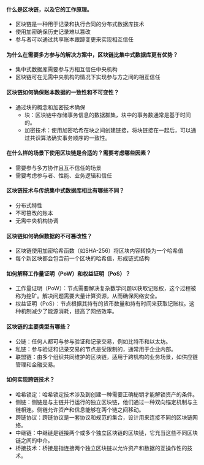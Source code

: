 #### 什么是区块链，以及它的工作原理。

- 区块链是一种用于记录和执行合同的分布式数据库技术
- 使用加密确保历史记录难以篡改
- 参与者可以通过共享账本跟踪变更来实现相互信任

#### 为什么在需要多方参与的解决方案中，区块链比集中式数据库更有优势？

- 集中式数据库需要参与方相互信任中央机构
- 区块链可在无需中央机构的情况下实现参与方之间的相互信任

#### 区块链如何确保账本数据的一致性和不可变性？

- 通过块的概念和加密技术确保
  - 块：区块链中存储事务信息的数据群集，块中的事务数通常是基于时间的。
  - 加密技术：使用加密哈希在块之间创建链接，将块链接在一起后，可以通过共识算法确实事务顺序的一致性。

#### 在什么样的场景下使用区块链是合适的？需要考虑哪些因素？

- 需要参与多方协作且互不信任的场景
- 需要考虑参与者、性能、业务逻辑和信任

#### 区块链技术与传统集中式数据库相比有哪些不同？

- 分布式特性
- 不可篡改的账本
- 无需中央机构协调

#### 区块链如何确保数据的不可篡改性？

- 区块链使用加密哈希函数（如SHA-256）将区块内容转换为一个哈希值
- 每个新区块都会包含前一个区块的哈希值，形成链式结构

#### 如何解释工作量证明（PoW）和权益证明（PoS）？

- 工作量证明（PoW）：节点需要解决复杂数学问题以获取记账权，这个过程被称为挖矿。解决问题需要大量计算资源，从而确保网络安全。
- 权益证明（PoS）：节点根据其持有的货币数量和持有时间来获取记账权。这种机制减少了能源消耗，提高了网络效率。

#### 区块链的主要类型有哪些？

- 公链：任何人都可与参与验证和记录交易，例如比特币和以太坊。
- 私链：参与验证和记录交易的节点是受限制的，通常用于企业内部。
- 联盟链：由多个组织共同维护的区块链，适用于跨机构的业务场景，如供应链管理和金融交易。

#### 如何实现跨链技术？

- 哈希锁定：哈希锁定技术涉及到创建一种需要正确秘钥才能解锁资产的条件。
- 侧链：侧链是与主链并行运行的独立区块链，他们通过一种双向锚定机制与主链相连。侧链允许资产和信息能够在两个链之间移动。
- 跨链协议：跨链协议是一套协议和规范的集合，设计用来连接不同的区块链网络。
- 中继链：中继链是链接两个或多个独立区块链的区块链，它充当这些不同区块链之间的中介。
- 桥接技术：桥接是指连接两个独立区块链以允许资产和数据的互操作性的技术。